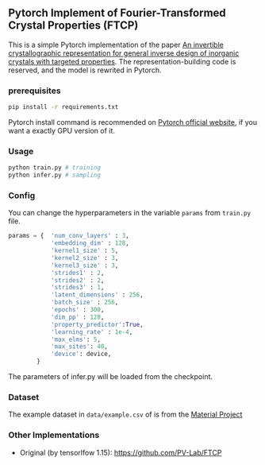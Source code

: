 ## Pytorch Implement of Fourier-Transformed Crystal Properties (FTCP)

This is a simple Pytorch implementation of the paper [An invertible crystallographic representation for general inverse design of inorganic crystals with targeted properties](https://www.cell.com/matter/pdf/S2590-2385(21)00625-1.pdf). The representation-building code is reserved, and the model is rewrited in Pytorch.

### prerequisites
```bash
pip install -r requirements.txt
```
Pytorch install command is recommended on [Pytorch official website](https://pytorch.org/get-started/locally/), if you want a exactly GPU version of it.

### Usage
```bash
python train.py # training
python infer.py # sampling
```

### Config
You can change the hyperparameters in the variable `params` from `train.py` file. 
```python
params = {  'num_conv_layers' : 3,
            'embedding_dim' : 128,
            'kernel1_size' : 5,
            'kernel2_size' : 3,
            'kernel3_size' : 3,
            'strides1' : 2,
            'strides2' : 2,
            'strides3' : 1,
            'latent_dimensions' : 256,
            'batch_size' : 256,
            'epochs' : 300,
            'dim_pp' : 128,
            'property_predictor':True,
            'learning_rate' : 1e-4,
            'max_elms': 5,
            'max_sites': 40,
            'device': device,
        }
```
The parameters of infer.py will be loaded from the checkpoint.

### Dataset
The example dataset in `data/example.csv` of is from the [Material Project](https://next-gen.materialsproject.org/)

### Other Implementations

+ Original (by tensorlfow 1.15): https://github.com/PV-Lab/FTCP

